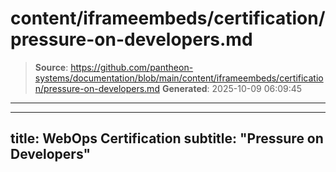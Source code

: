 # content/iframeembeds/certification/pressure-on-developers.md

> **Source**: https://github.com/pantheon-systems/documentation/blob/main/content/iframeembeds/certification/pressure-on-developers.md
> **Generated**: 2025-10-09 06:09:45

---

---
title: WebOps Certification
subtitle: "Pressure on Developers"
---

<Partial file="certification-guide/pressure-on-developers.md" />
